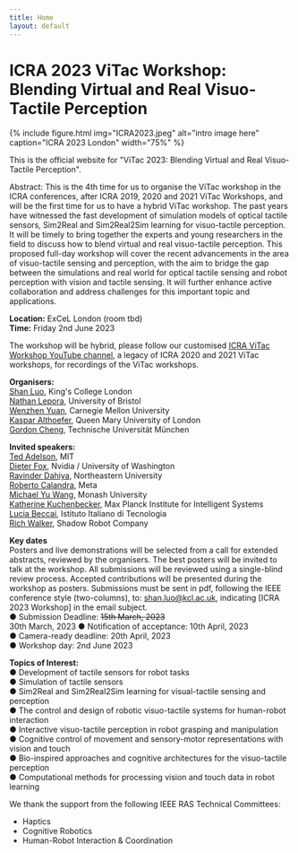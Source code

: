 ```yaml
---
title: Home
layout: default
---
```


# ICRA 2023 ViTac Workshop: Blending Virtual and Real Visuo-Tactile Perception

{% include figure.html img="ICRA2023.jpeg" alt="intro image here" caption="ICRA 2023 London" width="75%" %}

This is the official website for "ViTac 2023: Blending Virtual and Real Visuo-Tactile Perception".

Abstract: This is the 4th time for us to organise the ViTac workshop in the ICRA conferences, after ICRA 2019, 2020 and 2021 ViTac Workshops, and will be the first time for us to have a hybrid ViTac workshop. The past years have witnessed the fast development of simulation models of optical tactile sensors, Sim2Real and Sim2Real2Sim learning for visuo-tactile perception. It will be timely to bring together the experts and young researchers in the field to discuss how to blend virtual and real visuo-tactile perception. This proposed full-day workshop will cover the recent advancements in the area of visuo-tactile sensing and perception, with the aim to bridge the gap between the simulations and real world for optical tactile sensing and robot perception with vision and tactile sensing. It will further enhance active collaboration and address challenges for this important topic and applications.

**Location:** ExCeL London (room tbd) <br>
**Time:** Friday 2nd June 2023 <br>

The workshop will be hybrid, please follow our customised [ICRA ViTac Workshop YouTube channel](https://www.youtube.com/@ICRAViTacWorkshop/playlists), a legacy of ICRA 2020 and 2021 ViTac workshops, for recordings of the ViTac workshops.

**Organisers:** <br>
[Shan Luo](https://shanluo.github.io/), King's College London <br>
[Nathan Lepora](www.lepora.com), University of Bristol <br>
[Wenzhen Yuan](https://www.ri.cmu.edu/ri-faculty/wenzhen-yuan/), Carnegie Mellon University <br>
[Kaspar Althoefer](http://www.eecs.qmul.ac.uk/profiles/althoeferkaspar.html), Queen Mary University of London <br>
[Gordon Cheng](https://www.professoren.tum.de/en/cheng-gordon), Technische Universität München <br>

**Invited speakers:** <br>
[Ted Adelson](https://www.csail.mit.edu/person/ted-adelson), MIT <br>
[Dieter Fox](http://homes.cs.washington.edu/~fox/), Nvidia / University of Washington <br>
[Ravinder Dahiya](https://rsdahiya.com/), Northeastern University <br>
[Roberto Calandra](https://www.robertocalandra.com/about/), Meta <br>
[Michael Yu Wang](https://research.monash.edu/en/persons/michael-wang-2), Monash University <br>
[Katherine Kuchenbecker](https://is.mpg.de/~kjk), Max Planck Institute for Intelligent Systems <br>
[Lucia Beccai](https://www.iit.it/web/soft-biorobotics-perception), Istituto Italiano di Tecnologia <br>
[Rich Walker](https://www.shadowrobot.com/), Shadow Robot Company <br>

**Key dates** <br>
Posters and live demonstrations will be selected from a call for extended abstracts, reviewed by the organisers. The best posters will be invited to talk at the workshop. All submissions will be reviewed using a single-blind review process. Accepted contributions will be presented during the workshop as posters. Submissions must be sent in pdf, following the IEEE conference style (two-columns), to: shan.luo@kcl.ac.uk, indicating [ICRA 2023 Workshop] in the email subject. <br>
●  	Submission Deadline: <s> 15th March, 2023 </s> <br> 30th March, 2023
●  	Notification of acceptance: 10th April, 2023 <br>
●  	Camera-ready deadline: 20th April, 2023 <br>
●  	Workshop day: 2nd June 2023 <br>

**Topics of Interest:** <br>
●  	Development of tactile sensors for robot tasks <br>
●  	Simulation of tactile sensors <br>
●  	Sim2Real and Sim2Real2Sim learning for visual-tactile sensing and perception <br>
●  	The control and design of robotic visuo-tactile systems for human-robot interaction <br>
●  	Interactive visuo-tactile perception in robot grasping and manipulation <br>
●  	Cognitive control of movement and sensory-motor representations with vision and touch <br>
●  	Bio-inspired approaches and cognitive architectures for the visuo-tactile perception <br>
●   Computational methods for processing vision and touch data in robot learning <br>

We thank the support from the following IEEE RAS Technical Committees: <br>
-   Haptics <br>
-   Cognitive Robotics <br>
-   Human-Robot Interaction & Coordination <br>


<!-- 
{% include toc.html %}

------

{% include template/credits.html %} -->
